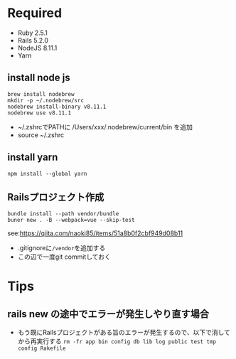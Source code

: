 # Required

* Ruby 2.5.1
* Rails 5.2.0
* NodeJS 8.11.1
* Yarn

## install node js

```
brew install nodebrew
mkdir -p ~/.nodebrew/src 
nodebrew install-binary v8.11.1
nodebrew use v8.11.1
``` 

* ~/.zshrcでPATHに /Users/xxx/.nodebrew/current/bin を追加
* source ~/.zshrc

## install yarn

```
npm install --global yarn
```

## Railsプロジェクト作成 

```
bundle install --path vendor/bundle
buner new . -B --webpack=vue --skip-test
```
see:https://qiita.com/naoki85/items/51a8b0f2cbf949d08b11

* .gitignoreに`/vendor`を追加する
* この辺で一度git commitしておく

# Tips

## rails new の途中でエラーが発生しやり直す場合

* もう既にRailsプロジェクトがある旨のエラーが発生するので、以下で消してから再実行する
`rm -fr app bin config db lib log public test tmp config Rakefile`